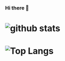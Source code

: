 ### Hi there 👋
![github stats](https://github-readme-stats.vercel.app/api?username=hussnainwithss&show_icons=true&theme=react)
=======================================

![Top Langs](https://github-readme-stats.vercel.app/api/top-langs/?username=hussnainwithss&theme=react&layout=compact)
=======================================

<!--
**hussnainwithss/hussnainwithss** is a ✨ _special_ ✨ repository because its `README.md` (this file) appears on your GitHub profile.

Here are some ideas to get you started:

- 🔭 I’m currently working on ...
- 🌱 I’m currently learning ...
- 👯 I’m looking to collaborate on ...
- 🤔 I’m looking for help with ...
- 💬 Ask me about ...
- 📫 How to reach me: ...
- 😄 Pronouns: ...
- ⚡ Fun fact: ...
-->
